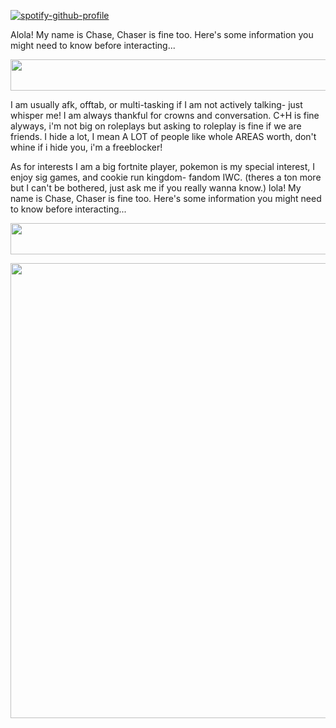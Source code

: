 [![spotify-github-profile](https://spotify-github-profile.kittinanx.com/api/view?uid=z3r9frkfhicg6k9gpgdk726tg&cover_image=true&theme=novatorem&show_offline=false&background_color=121212&interchange=false&bar_color=53b14f&bar_color_cover=true)](https://github.com/kittinan/spotify-github-profile)
<p align="left">
Alola! My name is Chase, Chaser is fine too. Here's some information you might need to know before interacting...
  <p align="left">
  <img width="900" height="50" src="https://64.media.tumblr.com/c70f686f0b27b83aa11e98456a8d33c5/1a7499e8ed08e8b1-4a/s1280x1920/4dbd24a66678b2dcc55719f86a591ed628384dde.pnj">
   <p align="left"> 
I am usually afk, offtab, or multi-tasking if I am not actively talking- just whisper me! I am always thankful for crowns and conversation. C+H is fine alyways, i'm not big on roleplays but asking to roleplay is fine if we are friends. I hide a lot, I mean A LOT of people like whole AREAS worth, don't whine if i hide you, i'm a freeblocker! 
  <p align="left"> 
  As for interests I am a big fortnite player, pokemon is my special interest, I enjoy sig games, and cookie run kingdom- fandom IWC. (theres a ton more but I can't be bothered, just ask me if you really wanna know.)
  lola! My name is Chase, Chaser is fine too. Here's some information you might need to know before interacting...
  <p align="left">
  <img width="900" height="50" src="https://64.media.tumblr.com/c70f686f0b27b83aa11e98456a8d33c5/1a7499e8ed08e8b1-4a/s1280x1920/4dbd24a66678b2dcc55719f86a591ed628384dde.pnj">
    <p align="left">
  <img width="720" height="728" src="https://files.catbox.moe/57671r.png">
  
